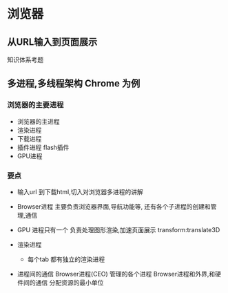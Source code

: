 # 浏览器
## 从URL输入到页面展示
知识体系考题

## 多进程,多线程架构 Chrome 为例
### 浏览器的主要进程 
- 浏览器的主进程
- 渲染进程
- 下载进程
- 插件进程 flash插件
- GPU进程
### 要点
- 输入url 到下载html,切入对浏览器多进程的讲解
- Browser进程 主要负责浏览器界面,导航功能等,
    还有各个子进程的创建和管理,通信
- GPU 进程只有一个 负责处理图形渲染,加速页面展示
    transform:translate3D
- 渲染进程
    - 每个tab 都有独立的渲染进程

- 进程间的通信
    Browser进程(CEO) 管理的各个进程
    Browser进程和外界,和硬件间的通信 
    分配资源的最小单位
